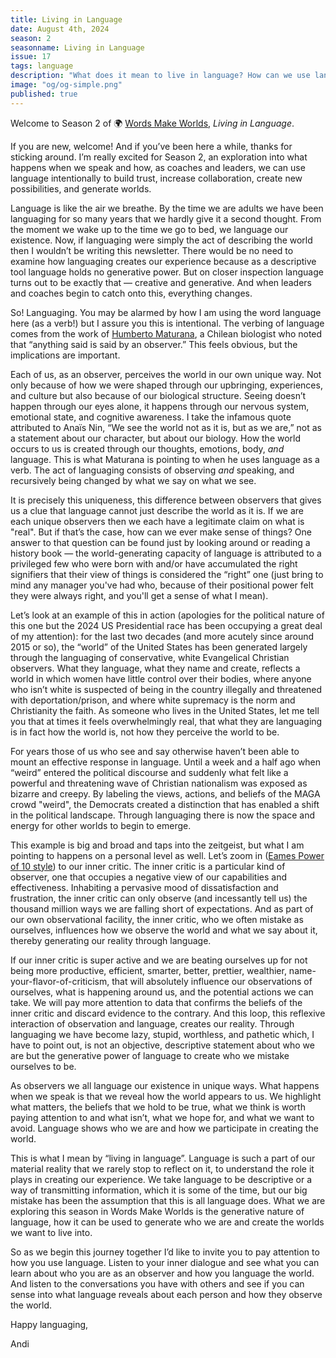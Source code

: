 ```yaml
---
title: Living in Language
date: August 4th, 2024
season: 2
seasonname: Living in Language
issue: 17
tags: language
description: "What does it mean to live in language? How can we use language not just descriptively, but generatively and creatively?"
image: "og/og-simple.png"
published: true
---
```


Welcome to Season 2 of 🌍 [Words Make Worlds](https://methodandmatter.com/words-make-worlds), _Living in Language_.

If you are new, welcome! And if you’ve been here a while, thanks for sticking around. I’m really excited for Season 2, an exploration into what happens when we speak and how, as coaches and leaders, we can use language intentionally to build trust, increase collaboration, create new possibilities, and generate worlds.

Language is like the air we breathe. By the time we are adults we have been languaging for so many years that we hardly give it a second thought. From the moment we wake up to the time we go to bed, we language our existence. Now, if languaging were simply the act of describing the world then I wouldn’t be writing this newsletter. There would be no need to examine how languaging creates our experience because as a descriptive tool language holds no generative power. But on closer inspection language turns out to be exactly that &mdash; creative and generative. And when leaders and coaches begin to catch onto this, everything changes.

So! Languaging. You may be alarmed by how I am using the word language here (as a verb!) but I assure you this is intentional. The verbing of language comes from the work of [Humberto Maturana](https://drive.google.com/file/d/1EPmMiaNKjf4LKIVnNw7dmIMh26Ske404/view?usp=share\_link), a Chilean biologist who noted that “anything said is said by an observer.” This feels obvious, but the implications are important.

Each of us, as an observer, perceives the world in our own unique way. Not only because of how we were shaped through our upbringing, experiences, and culture but also because of our biological structure. Seeing doesn’t happen through our eyes alone, it happens through our nervous system, emotional state, and cognitive awareness. I take the infamous quote attributed to Anaïs Nin, “We see the world not as it is, but as we are,” not as a statement about our character, but about our biology. How the world occurs to us is created through our thoughts, emotions, body, _and_ language. This is what Maturana is pointing to when he uses language as a verb. The act of languaging consists of observing _and_ speaking, and recursively being changed by what we say on what we see.

It is precisely this uniqueness, this difference between observers that gives us a clue that language cannot just describe the world as it is. If we are each unique observers then we each have a legitimate claim on what is "real". But if that’s the case, how can we ever make sense of things? One answer to that question can be found just by looking around or reading a history book &mdash; the world-generating capacity of language is attributed to a privileged few who were born with and/or have accumulated the right signifiers that their view of things is considered the “right” one (just bring to mind any manager you've had who, because of their positional power felt they were always right, and you'll get a sense of what I mean).

Let’s look at an example of this in action (apologies for the political nature of this one but the 2024 US Presidential race has been occupying a great deal of my attention): for the last two decades (and more acutely since around 2015 or so), the “world” of the United States has been generated largely through the languaging of conservative, white Evangelical Christian observers. What they language, what they name and create, reflects a world in which women have little control over their bodies, where anyone who isn’t white is suspected of being in the country illegally and threatened with deportation/prison, and where white supremacy is the norm and Christianity the faith. As someone who lives in the United States, let me tell you that at times it feels overwhelmingly real, that what they are languaging is in fact how the world is, not how they perceive the world to be.

For years those of us who see and say otherwise haven’t been able to mount an effective response in language. Until a week and a half ago when “weird” entered the political discourse and suddenly what felt like a powerful and threatening wave of Christian nationalism was exposed as bizarre and creepy. By labeling the views, actions, and beliefs of the MAGA crowd "weird", the Democrats created a distinction that has enabled a shift in the political landscape. Through languaging there is now the space and energy for other worlds to begin to emerge.   

This example is big and broad and taps into the zeitgeist, but what I am pointing to happens on a personal level as well. Let’s zoom in ([Eames Power of 10 style](https://www.youtube.com/watch?v=0fKBhvDjuy0)) to our inner critic. The inner critic is a particular kind of observer, one that occupies a negative view of our capabilities and effectiveness. Inhabiting a pervasive mood of dissatisfaction and frustration, the inner critic can only observe (and incessantly tell us) the thousand million ways we are falling short of expectations. And as part of our own observational facility, the inner critic, who we often mistake as ourselves, influences how we observe the world and what we say about it, thereby generating our reality through language.

If our inner critic is super active and we are beating ourselves up for not being more productive, efficient, smarter, better, prettier, wealthier, name-your-flavor-of-criticism, that will absolutely influence our observations of ourselves, what is happening around us, and the potential actions we can take. We will pay more attention to data that confirms the beliefs of the inner critic and discard evidence to the contrary. And this loop, this reflexive interaction of observation and language, creates our reality. Through languaging we have become lazy, stupid, worthless, and pathetic which, I have to point out, is not an objective, descriptive statement about who we are but the generative power of language to create who we mistake ourselves to be.    

As observers we all language our existence in unique ways. What happens when we speak is that we reveal how the world appears to us. We highlight what matters, the beliefs that we hold to be true, what we think is worth paying attention to and what isn’t, what we hope for, and what we want to avoid. Language shows who we are and how we participate in creating the world.  

This is what I mean by “living in language”. Language is such a part of our material reality that we rarely stop to reflect on it, to understand the role it plays in creating our experience. We take language to be descriptive or a way of transmitting information, which it is some of the time, but our big mistake has been the assumption that this is all language does. What we are exploring this season in Words Make Worlds is the generative nature of language, how it can be used to generate who we are and create the worlds we want to live into.

So as we begin this journey together I’d like to invite you to pay attention to how you use language. Listen to your inner dialogue and see what you can learn about who you are as an observer and how you language the world. And listen to the conversations you have with others and see if you can sense into what language reveals about each person and how they observe the world.

Happy languaging,

Andi
